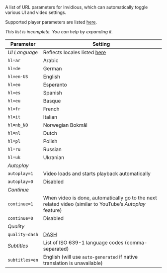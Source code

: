A list of URL parameters for Invidious, which can automatically toggle various UI and video settings.

Supported player parameters are listed [here](https://github.com/omarroth/invidious/blob/8c2958b86d0952c176c1df83f2cbaa9adce5e59f/src/invidious/videos.cr#L1200-L1211).

_This list is incomplete. You can help by expanding it._

| Parameter      | Setting                                                                                                                                          |
| -------------- | ------------------------------------------------------------------------------------------------------------------------------------------------ |
| _UI Language_  | Reflects locales listed [here](https://github.com/omarroth/invidious/blob/8c2958b86d0952c176c1df83f2cbaa9adce5e59f/src/invidious.cr#L62-L74) |
| `hl=ar`        | Arabic                                                                                                                                           |
| `hl=de`        | German                                                                                                                                           |
| `hl=en-US`     | English                                                                                                                                          |
| `hl=eo`        | Esperanto                                                                                                                                        |
| `hl=es`        | Spanish                                                                                                                                          |
| `hl=eu`        | Basque                                                                                                                                           |
| `hl=fr`        | French                                                                                                                                           |
| `hl=it`        | Italian                                                                                                                                          |
| `hl=nb_NO`     | Norwegian Bokmål                                                                                                                                 |
| `hl=nl`        | Dutch                                                                                                                                            |
| `hl=pl`        | Polish                                                                                                                                           |
| `hl=ru`        | Russian                                                                                                                                          |
| `hl=uk`        | Ukranian                                                                                                                                         |
| _Autoplay_     |                                                                                                                                          |
| `autoplay=1`   | Video loads and starts playback automatically                                                                                                                                          |
| `autoplay=0`   | Disabled                                                                                                                                          |
| _Continue_     |                                                                                                                                          |
| `continue=1`   | When video is done, automatically go to the next related video (similar to YouTube’s _Autoplay_ feature)                                                                                                                                          |
| `continue=0`   | Disabled                                                                                                                                          |
| _Quality_      |                                                                                                                                                  |
| `quality=dash` | [DASH](https://en.wikipedia.org/wiki/Dynamic_Adaptive_Streaming_over_HTTP)                                                                       |
| _Subtitles_    | List of ISO 639-1 language codes (comma-separated)                                                                                               |
| `subtitles=en` | English (will use `auto-generated` if native translation is unavailable)                                                                         |
